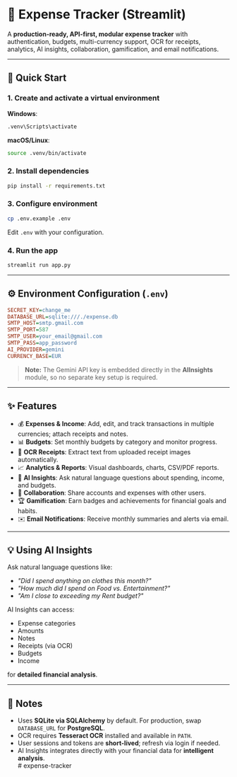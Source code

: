 # 💸 Expense Tracker (Streamlit)

A **production-ready, API-first, modular expense tracker** with authentication, budgets, multi-currency support, OCR for receipts, analytics, AI insights, collaboration, gamification, and email notifications.  

---

## 🚀 Quick Start

### 1. Create and activate a virtual environment
**Windows**:  
```bash
.venv\Scripts\activate
```

**macOS/Linux**:  
```bash
source .venv/bin/activate
```

### 2. Install dependencies
```bash
pip install -r requirements.txt
```

### 3. Configure environment
```bash
cp .env.example .env
```
Edit `.env` with your configuration.

### 4. Run the app
```bash
streamlit run app.py
```

---

## ⚙️ Environment Configuration (`.env`)
```ini
SECRET_KEY=change_me
DATABASE_URL=sqlite:///./expense.db
SMTP_HOST=smtp.gmail.com
SMTP_PORT=587
SMTP_USER=your_email@gmail.com
SMTP_PASS=app_password
AI_PROVIDER=gemini
CURRENCY_BASE=EUR
```

> **Note:** The Gemini API key is embedded directly in the **AIInsights** module, so no separate key setup is required.

---

## ✨ Features

- 💰 **Expenses & Income**: Add, edit, and track transactions in multiple currencies; attach receipts and notes.  
- 📊 **Budgets**: Set monthly budgets by category and monitor progress.  
- 📝 **OCR Receipts**: Extract text from uploaded receipt images automatically.  
- 📈 **Analytics & Reports**: Visual dashboards, charts, CSV/PDF reports.  
- 🤖 **AI Insights**: Ask natural language questions about spending, income, and budgets.  
- 👥 **Collaboration**: Share accounts and expenses with other users.  
- 🏆 **Gamification**: Earn badges and achievements for financial goals and habits.  
- ✉️ **Email Notifications**: Receive monthly summaries and alerts via email.  

---

## 💡 Using AI Insights
Ask natural language questions like:
- *"Did I spend anything on clothes this month?"*  
- *"How much did I spend on Food vs. Entertainment?"*  
- *"Am I close to exceeding my Rent budget?"*  

AI Insights can access:
- Expense categories  
- Amounts  
- Notes  
- Receipts (via OCR)  
- Budgets  
- Income  

for **detailed financial analysis**.

---

## 📝 Notes
- Uses **SQLite via SQLAlchemy** by default. For production, swap `DATABASE_URL` for **PostgreSQL**.  
- OCR requires **Tesseract OCR** installed and available in `PATH`.  
- User sessions and tokens are **short-lived**; refresh via login if needed.  
- AI Insights integrates directly with your financial data for **intelligent analysis**.  
#   e x p e n s e - t r a c k e r 
 
 
